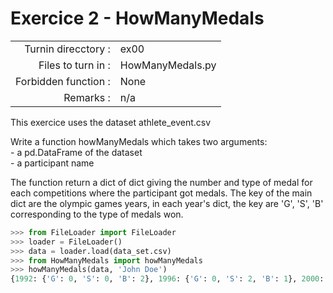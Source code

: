 # Exercice 2 - HowManyMedals

|                         |                    |
| -----------------------:| ------------------ |
|   Turnin direcctory :   |  ex00              |
|   Files to turn in :    |  HowManyMedals.py |
|   Forbidden function :  |  None              |
|   Remarks :             |  n/a               |

This exercice uses the dataset athlete_event.csv

Write a function howManyMedals which takes two arguments:  
	- a pd.DataFrame of the dataset  
	- a participant name  

The function return a dict of dict giving the number and type of medal for each competitions where the participant got medals. 
The key of the main dict are the olympic games years, in each year's dict, the key are 'G', 'S', 'B' corresponding to the type of medals won.

```python
>>> from FileLoader import FileLoader
>>> loader = FileLoader()
>>> data = loader.load(data_set.csv)
>>> from HowManyMedals import howManyMedals
>>> howManyMedals(data, 'John Doe')
{1992: {'G': 0, 'S': 0, 'B': 2}, 1996: {'G': 0, 'S': 2, 'B': 1}, 2000: {'G': 1, 'S': 0, 'B': 1}}
```
